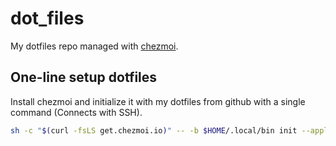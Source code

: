 # dot_files

My dotfiles repo managed with [chezmoi](https://github.com/twpayne/chezmoi).

## One-line setup dotfiles

 Install chezmoi and initialize it with my dotfiles from github with a single command (Connects with SSH).
```bash
sh -c "$(curl -fsLS get.chezmoi.io)" -- -b $HOME/.local/bin init --apply --ssh mquintiliano
```

